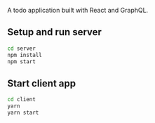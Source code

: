 A todo application built with React and GraphQL.

## Setup and run server

```bash
cd server
npm install
npm start
```

## Start client app
```bash
cd client
yarn
yarn start
```